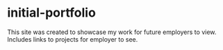 # initial-portfolio

This site was created to showcase my work for future employers to view. Includes links to projects for employer to see. 

